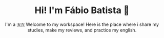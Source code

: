 <h1 align="center"> Hi! I'm Fábio Batista 👋 </h1>

<p align="center"> I'm a 🇧🇷 Welcome to my workspace! Here is the place where i share my studies, make my reviews, and practice my english. </p>
<!--
**ofabiobatista/ofabiobatista** is a ✨ _special_ ✨ repository because its `README.md` (this file) appears on your GitHub profile.

Here are some ideas to get you started:

- 🔭 I’m currently working on ...
- 🌱 I’m currently learning ...
- 👯 I’m looking to collaborate on ...
- 🤔 I’m looking for help with ...
- 💬 Ask me about ...
- 📫 How to reach me: ...
- 😄 Pronouns: ...
- ⚡ Fun fact: ...
-->
